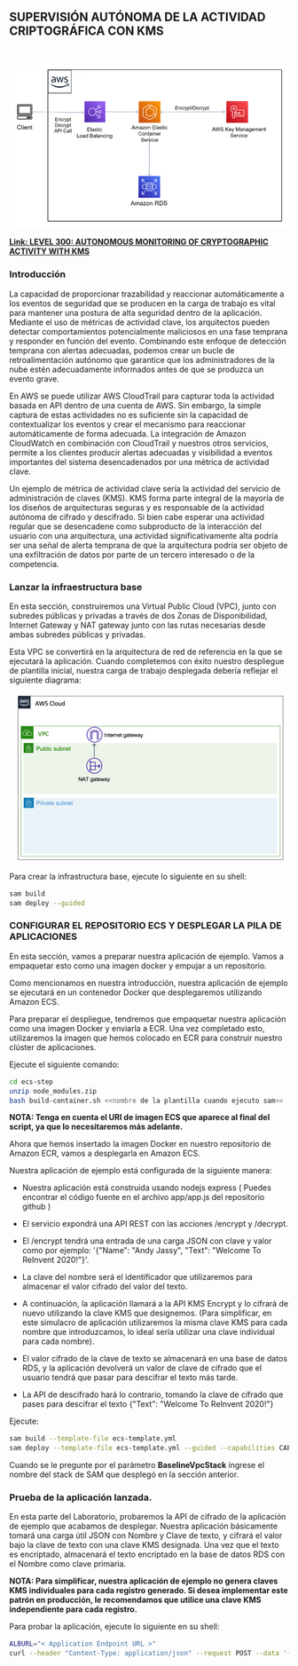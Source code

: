 ## SUPERVISIÓN AUTÓNOMA DE LA ACTIVIDAD CRIPTOGRÁFICA CON KMS

<br>

![image](images/diagram01.png)

**[Link: LEVEL 300: AUTONOMOUS MONITORING OF CRYPTOGRAPHIC ACTIVITY WITH KMS](https://wellarchitectedlabs.com/security/300_labs/300_autonomous_monitoring_of_cryptographic_activity_with_kms/)**

### Introducción
La capacidad de proporcionar trazabilidad y reaccionar automáticamente a los eventos de seguridad que se producen en la carga de trabajo es vital para mantener una postura de alta seguridad dentro de la aplicación. Mediante el uso de métricas de actividad clave, los arquitectos pueden detectar comportamientos potencialmente maliciosos en una fase temprana y responder en función del evento. Combinando este enfoque de detección temprana con alertas adecuadas, podemos crear un bucle de retroalimentación autónomo que garantice que los administradores de la nube estén adecuadamente informados antes de que se produzca un evento grave.

En AWS se puede utilizar AWS CloudTrail para capturar toda la actividad basada en API dentro de una cuenta de AWS. Sin embargo, la simple captura de estas actividades no es suficiente sin la capacidad de contextualizar los eventos y crear el mecanismo para reaccionar automáticamente de forma adecuada. La integración de Amazon CloudWatch en combinación con CloudTrail y nuestros otros servicios, permite a los clientes producir alertas adecuadas y visibilidad a eventos importantes del sistema desencadenados por una métrica de actividad clave.

Un ejemplo de métrica de actividad clave sería la actividad del servicio de administración de claves (KMS). KMS forma parte integral de la mayoría de los diseños de arquitecturas seguras y es responsable de la actividad autónoma de cifrado y descifrado. Si bien cabe esperar una actividad regular que se desencadene como subproducto de la interacción del usuario con una arquitectura, una actividad significativamente alta podría ser una señal de alerta temprana de que la arquitectura podría ser objeto de una exfiltración de datos por parte de un tercero interesado o de la competencia.

### Lanzar la infraestructura base

En esta sección, construiremos una Virtual Public Cloud (VPC), junto con subredes públicas y privadas a través de dos Zonas de Disponibilidad, Internet Gateway y NAT gateway junto con las rutas necesarias desde ambas subredes públicas y privadas.

Esta VPC se convertirá en la arquitectura de red de referencia en la que se ejecutará la aplicación. Cuando completemos con éxito nuestro despliegue de plantilla inicial, nuestra carga de trabajo desplegada debería reflejar el siguiente diagrama:

![image](images/diagram02.png)

Para crear la infrastructura base, ejecute lo siguiente en su shell:

```bash
sam build
sam deploy --guided
```

### CONFIGURAR EL REPOSITORIO ECS Y DESPLEGAR LA PILA DE APLICACIONES

En esta sección, vamos a preparar nuestra aplicación de ejemplo. Vamos a empaquetar esto como una imagen docker y empujar a un repositorio.

Como mencionamos en nuestra introducción, nuestra aplicación de ejemplo se ejecutará en un contenedor Docker que desplegaremos utilizando Amazon ECS.

Para preparar el despliegue, tendremos que empaquetar nuestra aplicación como una imagen Docker y enviarla a ECR. Una vez completado esto, utilizaremos la imagen que hemos colocado en ECR para construir nuestro clúster de aplicaciones.

Ejecute el siguiente comando:
```bash
cd ecs-step
unzip node_modules.zip
bash build-container.sh <<nombre de la plantilla cuando ejecuto sam>>
```
**NOTA: Tenga en cuenta el URI de imagen ECS que aparece al final del script, ya que lo necesitaremos más adelante.**

Ahora que hemos insertado la imagen Docker en nuestro repositorio de Amazon ECR, vamos a desplegarla en Amazon ECS.

Nuestra aplicación de ejemplo está configurada de la siguiente manera:

* Nuestra aplicación está construida usando nodejs express ( Puedes encontrar el código fuente en el archivo app/app.js del repositorio github )

* El servicio expondrá una API REST con las acciones /encrypt y /decrypt.

* El /encrypt tendrá una entrada de una carga JSON con clave y valor como por ejemplo: '{"Name": "Andy Jassy", "Text": "Welcome To ReInvent 2020!"}'.

* La clave del nombre será el identificador que utilizaremos para almacenar el valor cifrado del valor del texto.

* A continuación, la aplicación llamará a la API KMS Encrypt y lo cifrará de nuevo utilizando la clave KMS que designemos. (Para simplificar, en este simulacro de aplicación utilizaremos la misma clave KMS para cada nombre que introduzcamos, lo ideal sería utilizar una clave individual para cada nombre).

* El valor cifrado de la clave de texto se almacenará en una base de datos RDS, y la aplicación devolverá un valor de clave de cifrado que el usuario tendrá que pasar para descifrar el texto más tarde.

* La API de descifrado hará lo contrario, tomando la clave de cifrado que pases para descifrar el texto {"Text": "Welcome To ReInvent 2020!"}

Ejecute:
```bash
sam build --template-file ecs-template.yml
sam deploy --template-file ecs-template.yml --guided --capabilities CAPABILITY_IAM CAPABILITY_NAMED_IAM --config-file ecs-deploy.toml
```

Cuando se le pregunte por el parámetro **BaselineVpcStack** ingrese el nombre del stack de SAM que desplegó en la sección anterior.

### Prueba de la aplicación lanzada.
En esta parte del Laboratorio, probaremos la API de cifrado de la aplicación de ejemplo que acabamos de desplegar. Nuestra aplicación básicamente tomará una carga útil JSON con Nombre y Clave de texto, y cifrará el valor bajo la clave de texto con una clave KMS designada. Una vez que el texto es encriptado, almacenará el texto encriptado en la base de datos RDS con el Nombre como clave primaria.

**NOTA: Para simplificar, nuestra aplicación de ejemplo no genera claves KMS individuales para cada registro generado. Si desea implementar este patrón en producción, le recomendamos que utilice una clave KMS independiente para cada registro.**

Para probar la aplicación, ejecute lo siguiente en su shell:

```bash
ALBURL="< Application Endpoint URL >"
curl --header "Content-Type: application/json" --request POST --data '{"Name":"Andy Jassy","Text":"Welcome to ReInvent 2020!"}' $ALBURL/encrypt
```